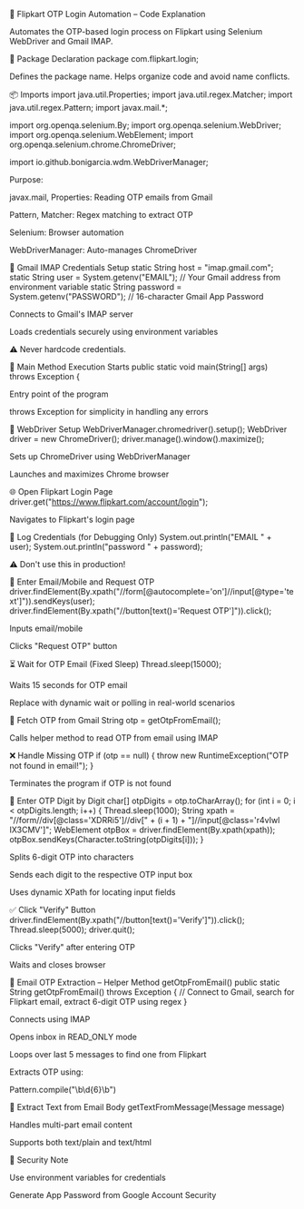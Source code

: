 🔐 Flipkart OTP Login Automation – Code Explanation

Automates the OTP-based login process on Flipkart
 using Selenium WebDriver and Gmail IMAP.

📁 Package Declaration
package com.flipkart.login;


Defines the package name. Helps organize code and avoid name conflicts.

📦 Imports
import java.util.Properties;
import java.util.regex.Matcher;
import java.util.regex.Pattern;
import javax.mail.*;

import org.openqa.selenium.By;
import org.openqa.selenium.WebDriver;
import org.openqa.selenium.WebElement;
import org.openqa.selenium.chrome.ChromeDriver;

import io.github.bonigarcia.wdm.WebDriverManager;


Purpose:

javax.mail, Properties: Reading OTP emails from Gmail

Pattern, Matcher: Regex matching to extract OTP

Selenium: Browser automation

WebDriverManager: Auto-manages ChromeDriver

🔐 Gmail IMAP Credentials Setup
static String host = "imap.gmail.com";
static String user = System.getenv("EMAIL");      // Your Gmail address from environment variable
static String password = System.getenv("PASSWORD"); // 16-character Gmail App Password


Connects to Gmail's IMAP server

Loads credentials securely using environment variables

⚠️ Never hardcode credentials.

🚀 Main Method Execution Starts
public static void main(String[] args) throws Exception {


Entry point of the program

throws Exception for simplicity in handling any errors

🧭 WebDriver Setup
WebDriverManager.chromedriver().setup();
WebDriver driver = new ChromeDriver();
driver.manage().window().maximize();


Sets up ChromeDriver using WebDriverManager

Launches and maximizes Chrome browser

🌐 Open Flipkart Login Page
driver.get("https://www.flipkart.com/account/login");


Navigates to Flipkart's login page

🔐 Log Credentials (for Debugging Only)
System.out.println("EMAIL  " + user);
System.out.println("password  " + password);


⚠️ Don't use this in production!

📲 Enter Email/Mobile and Request OTP
driver.findElement(By.xpath("//form[@autocomplete='on']//input[@type='text']")).sendKeys(user);
driver.findElement(By.xpath("//button[text()='Request OTP']")).click();


Inputs email/mobile

Clicks "Request OTP" button

⏳ Wait for OTP Email (Fixed Sleep)
Thread.sleep(15000);


Waits 15 seconds for OTP email

Replace with dynamic wait or polling in real-world scenarios

📧 Fetch OTP from Gmail
String otp = getOtpFromEmail();


Calls helper method to read OTP from email using IMAP

❌ Handle Missing OTP
if (otp == null) {
    throw new RuntimeException("OTP not found in email!");
}


Terminates the program if OTP is not found

🔢 Enter OTP Digit by Digit
char[] otpDigits = otp.toCharArray();
for (int i = 0; i < otpDigits.length; i++) {
    Thread.sleep(1000);
    String xpath = "//form//div[@class='XDRRi5']//div[" + (i + 1) + "]//input[@class='r4vIwl IX3CMV']";
    WebElement otpBox = driver.findElement(By.xpath(xpath));
    otpBox.sendKeys(Character.toString(otpDigits[i]));
}


Splits 6-digit OTP into characters

Sends each digit to the respective OTP input box

Uses dynamic XPath for locating input fields

✅ Click "Verify" Button
driver.findElement(By.xpath("//button[text()='Verify']")).click();
Thread.sleep(5000);
driver.quit();


Clicks "Verify" after entering OTP

Waits and closes browser

📩 Email OTP Extraction – Helper Method
getOtpFromEmail()
public static String getOtpFromEmail() throws Exception {
    // Connect to Gmail, search for Flipkart email, extract 6-digit OTP using regex
}


Connects using IMAP

Opens inbox in READ_ONLY mode

Loops over last 5 messages to find one from Flipkart

Extracts OTP using:

Pattern.compile("\\b\\d{6}\\b")

📄 Extract Text from Email Body
getTextFromMessage(Message message)

Handles multi-part email content

Supports both text/plain and text/html

🔐 Security Note

Use environment variables for credentials

Generate App Password from Google Account Security

